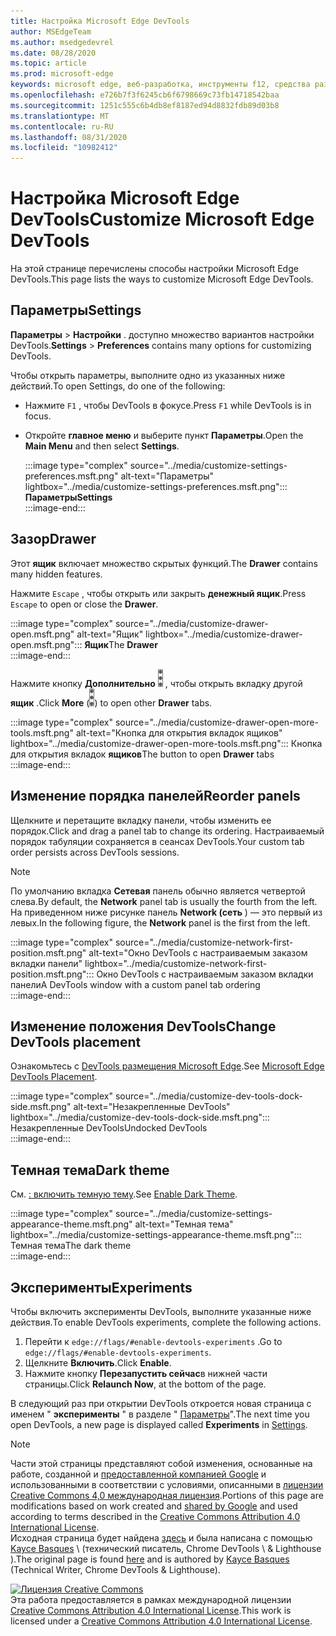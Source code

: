 ```yaml
---
title: Настройка Microsoft Edge DevTools
author: MSEdgeTeam
ms.author: msedgedevrel
ms.date: 08/28/2020
ms.topic: article
ms.prod: microsoft-edge
keywords: microsoft edge, веб-разработка, инструменты f12, средства разработчика
ms.openlocfilehash: e726b7f3f6245cb6f6798669c73fb14718542baa
ms.sourcegitcommit: 1251c555c6b4db8ef8187ed94d8832fdb89d03b8
ms.translationtype: MT
ms.contentlocale: ru-RU
ms.lasthandoff: 08/31/2020
ms.locfileid: "10982412"
---
```

<!-- Copyright Kayce Basques 

   Licensed under the Apache License, Version 2.0 (the "License");
   you may not use this file except in compliance with the License.
   You may obtain a copy of the License at

       https://www.apache.org/licenses/LICENSE-2.0

   Unless required by applicable law or agreed to in writing, software
   distributed under the License is distributed on an "AS IS" BASIS,
   WITHOUT WARRANTIES OR CONDITIONS OF ANY KIND, either express or implied.
   See the License for the specific language governing permissions and
   limitations under the License.  -->





# <span data-ttu-id="a9d35-103">Настройка Microsoft Edge DevTools</span><span class="sxs-lookup"><span data-stu-id="a9d35-103">Customize Microsoft Edge DevTools</span></span>   

  

<span data-ttu-id="a9d35-104">На этой странице перечислены способы настройки Microsoft Edge DevTools.</span><span class="sxs-lookup"><span data-stu-id="a9d35-104">This page lists the ways to customize Microsoft Edge DevTools.</span></span>  

## <span data-ttu-id="a9d35-105">Параметры</span><span class="sxs-lookup"><span data-stu-id="a9d35-105">Settings</span></span>   

<span data-ttu-id="a9d35-106">**Параметры**  >  **Настройки** . доступно множество вариантов настройки DevTools.</span><span class="sxs-lookup"><span data-stu-id="a9d35-106">**Settings** > **Preferences** contains many options for customizing DevTools.</span></span>  

<span data-ttu-id="a9d35-107">Чтобы открыть параметры, выполните одно из указанных ниже действий.</span><span class="sxs-lookup"><span data-stu-id="a9d35-107">To open Settings, do one of the following:</span></span>  

*   <span data-ttu-id="a9d35-108">Нажмите `F1` , чтобы DevTools в фокусе.</span><span class="sxs-lookup"><span data-stu-id="a9d35-108">Press `F1` while DevTools is in focus.</span></span>  
*   <span data-ttu-id="a9d35-109">Откройте **главное меню** и выберите пункт **Параметры**.</span><span class="sxs-lookup"><span data-stu-id="a9d35-109">Open the **Main Menu** and then select **Settings**.</span></span>  
    
    :::image type="complex" source="../media/customize-settings-preferences.msft.png" alt-text="Параметры" lightbox="../media/customize-settings-preferences.msft.png":::
       **<span data-ttu-id="a9d35-111">Параметры</span><span class="sxs-lookup"><span data-stu-id="a9d35-111">Settings</span></span>**  
    :::image-end:::  
    
## <span data-ttu-id="a9d35-112">Зазор</span><span class="sxs-lookup"><span data-stu-id="a9d35-112">Drawer</span></span>   

<span data-ttu-id="a9d35-113">Этот **ящик** включает множество скрытых функций.</span><span class="sxs-lookup"><span data-stu-id="a9d35-113">The **Drawer** contains many hidden features.</span></span>  

<span data-ttu-id="a9d35-114">Нажмите `Escape` , чтобы открыть или закрыть **денежный ящик**.</span><span class="sxs-lookup"><span data-stu-id="a9d35-114">Press `Escape` to open or close the **Drawer**.</span></span>  

:::image type="complex" source="../media/customize-drawer-open.msft.png" alt-text="Ящик" lightbox="../media/customize-drawer-open.msft.png":::
   <span data-ttu-id="a9d35-116">**Ящик**</span><span class="sxs-lookup"><span data-stu-id="a9d35-116">The **Drawer**</span></span>  
:::image-end:::  

<span data-ttu-id="a9d35-117">Нажмите кнопку **Дополнительно** ![ ][ImageMoreIcon] , чтобы открыть вкладку другой **ящик** .</span><span class="sxs-lookup"><span data-stu-id="a9d35-117">Click **More** \(![More][ImageMoreIcon]\) to open other **Drawer** tabs.</span></span>  

:::image type="complex" source="../media/customize-drawer-open-more-tools.msft.png" alt-text="Кнопка для открытия вкладок ящиков" lightbox="../media/customize-drawer-open-more-tools.msft.png":::
   <span data-ttu-id="a9d35-119">Кнопка для открытия вкладок **ящиков**</span><span class="sxs-lookup"><span data-stu-id="a9d35-119">The button to open **Drawer** tabs</span></span>  
:::image-end:::  

## <span data-ttu-id="a9d35-120">Изменение порядка панелей</span><span class="sxs-lookup"><span data-stu-id="a9d35-120">Reorder panels</span></span>   

<span data-ttu-id="a9d35-121">Щелкните и перетащите вкладку панели, чтобы изменить ее порядок.</span><span class="sxs-lookup"><span data-stu-id="a9d35-121">Click and drag a panel tab to change its ordering.</span></span>  <span data-ttu-id="a9d35-122">Настраиваемый порядок табуляции сохраняется в сеансах DevTools.</span><span class="sxs-lookup"><span data-stu-id="a9d35-122">Your custom tab order persists across DevTools sessions.</span></span>  

> [!NOTE]
> <span data-ttu-id="a9d35-123">По умолчанию вкладка **Сетевая** панель обычно является четвертой слева.</span><span class="sxs-lookup"><span data-stu-id="a9d35-123">By default, the **Network** panel tab is usually the fourth from the left.</span></span>  <span data-ttu-id="a9d35-124">На приведенном ниже рисунке панель **Network (сеть** ) — это первый из левых.</span><span class="sxs-lookup"><span data-stu-id="a9d35-124">In the following figure, the **Network** panel is the first from the left.</span></span>  

:::image type="complex" source="../media/customize-network-first-position.msft.png" alt-text="Окно DevTools с настраиваемым заказом вкладки панели" lightbox="../media/customize-network-first-position.msft.png":::
   <span data-ttu-id="a9d35-126">Окно DevTools с настраиваемым заказом вкладки панели</span><span class="sxs-lookup"><span data-stu-id="a9d35-126">A DevTools window with a custom panel tab ordering</span></span>  
:::image-end:::  

## <span data-ttu-id="a9d35-127">Изменение положения DevTools</span><span class="sxs-lookup"><span data-stu-id="a9d35-127">Change DevTools placement</span></span>   

<span data-ttu-id="a9d35-128">Ознакомьтесь с [DevTools размещения Microsoft Edge][DevToolsPlacement].</span><span class="sxs-lookup"><span data-stu-id="a9d35-128">See [Microsoft Edge DevTools Placement][DevToolsPlacement].</span></span>  

:::image type="complex" source="../media/customize-dev-tools-dock-side.msft.png" alt-text="Незакрепленные DevTools" lightbox="../media/customize-dev-tools-dock-side.msft.png":::
   <span data-ttu-id="a9d35-130">Незакрепленные DevTools</span><span class="sxs-lookup"><span data-stu-id="a9d35-130">Undocked DevTools</span></span>  
:::image-end:::  

## <span data-ttu-id="a9d35-131">Темная тема</span><span class="sxs-lookup"><span data-stu-id="a9d35-131">Dark theme</span></span>   

<span data-ttu-id="a9d35-132">См. [: включить темную тему][DarkTheme].</span><span class="sxs-lookup"><span data-stu-id="a9d35-132">See [Enable Dark Theme][DarkTheme].</span></span>  

:::image type="complex" source="../media/customize-settings-appearance-theme.msft.png" alt-text="Темная тема" lightbox="../media/customize-settings-appearance-theme.msft.png":::
   <span data-ttu-id="a9d35-134">Темная тема</span><span class="sxs-lookup"><span data-stu-id="a9d35-134">The dark theme</span></span>  
:::image-end:::  

## <span data-ttu-id="a9d35-135">Эксперименты</span><span class="sxs-lookup"><span data-stu-id="a9d35-135">Experiments</span></span>   

<span data-ttu-id="a9d35-136">Чтобы включить эксперименты DevTools, выполните указанные ниже действия.</span><span class="sxs-lookup"><span data-stu-id="a9d35-136">To enable DevTools experiments, complete the following actions.</span></span>  

1.  <span data-ttu-id="a9d35-137">Перейти к `edge://flags/#enable-devtools-experiments` .</span><span class="sxs-lookup"><span data-stu-id="a9d35-137">Go to `edge://flags/#enable-devtools-experiments`.</span></span>  
1.  <span data-ttu-id="a9d35-138">Щелкните **Включить**.</span><span class="sxs-lookup"><span data-stu-id="a9d35-138">Click **Enable**.</span></span>  
1.  <span data-ttu-id="a9d35-139">Нажмите кнопку **Перезапустить сейчас**в нижней части страницы.</span><span class="sxs-lookup"><span data-stu-id="a9d35-139">Click **Relaunch Now**, at the bottom of the page.</span></span>  

<span data-ttu-id="a9d35-140">В следующий раз при открытии DevTools откроется новая страница с именем " **эксперименты** " в разделе " [Параметры](#settings)".</span><span class="sxs-lookup"><span data-stu-id="a9d35-140">The next time you open DevTools, a new page is displayed called **Experiments** in [Settings](#settings).</span></span>  

<!--  
   

  
-->  

<!-- image links -->  

[ImageMoreIcon]: ../media/more-icon.msft.png  

<!-- links -->  

[DevToolsPlacement]: ./placement.md "Изменение положения Microsoft Edge DevTools | Документы Microsoft"  
[DarkTheme]: ./dark-theme.md "Включить темную тему в Microsoft Edge DevTools | Документы Microsoft"  

> [!NOTE]
> <span data-ttu-id="a9d35-143">Части этой страницы представляют собой изменения, основанные на работе, созданной и [предоставленной компанией Google][GoogleSitePolicies] и использованными в соответствии с условиями, описанными в [лицензии Creative Commons 4,0 международная лицензия][CCA4IL].</span><span class="sxs-lookup"><span data-stu-id="a9d35-143">Portions of this page are modifications based on work created and [shared by Google][GoogleSitePolicies] and used according to terms described in the [Creative Commons Attribution 4.0 International License][CCA4IL].</span></span>  
> <span data-ttu-id="a9d35-144">Исходная страница будет найдена [здесь](https://developers.google.com/web/tools/chrome-devtools/customize/index) и была написана с помощью [Kayce Basques][KayceBasques] \ (технический писатель, Chrome DevTools \ & Lighthouse \).</span><span class="sxs-lookup"><span data-stu-id="a9d35-144">The original page is found [here](https://developers.google.com/web/tools/chrome-devtools/customize/index) and is authored by [Kayce Basques][KayceBasques] \(Technical Writer, Chrome DevTools \& Lighthouse\).</span></span>  

[![Лицензия Creative Commons][CCby4Image]][CCA4IL]  
<span data-ttu-id="a9d35-146">Эта работа предоставляется в рамках международной лицензии [Creative Commons Attribution 4.0 International License][CCA4IL].</span><span class="sxs-lookup"><span data-stu-id="a9d35-146">This work is licensed under a [Creative Commons Attribution 4.0 International License][CCA4IL].</span></span>  

[CCA4IL]: https://creativecommons.org/licenses/by/4.0  
[CCby4Image]: https://i.creativecommons.org/l/by/4.0/88x31.png  
[GoogleSitePolicies]: https://developers.google.com/terms/site-policies  
[KayceBasques]: https://developers.google.com/web/resources/contributors/kaycebasques  
